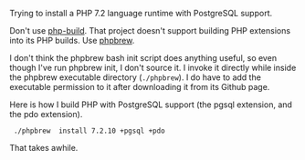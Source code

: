 
Trying to install a PHP 7.2 language runtime with PostgreSQL support.

Don't use [php-build](https://php-build.github.io). That project doesn't support building PHP
extensions into its PHP builds. Use [phpbrew](https://github.com/phpbrew/phpbrew).

I don't think the phpbrew bash init script does anything useful, so even though I've
run phpbrew init, I don't source it. I invoke it directly while inside the phpbrew
executable directory (`./phpbrew`). I do have to add the executable permission to it
after downloading it from its Github page.

Here is how I build PHP with PostgreSQL support (the pgsql extension,
and the pdo extension).

     ./phpbrew  install 7.2.10 +pgsql +pdo

That takes awhile.



